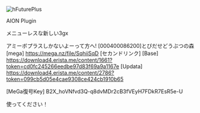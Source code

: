![hFuturePlus](https://user-images.githubusercontent.com/77876989/128638499-41583986-1e61-4ccc-aa05-3cc440450143.png)

AION Plugin

メニューレスな新しい3gx

アミーボプラスしかないよーって方へ!
[000400086200]とびだせどうぶつの森
[mega]
https://mega.nz/file/SqhiiSqD
[セカンドリンク]
[Base]
https://download4.erista.me/content/1661?token=cd0fc245266eedbe97d83f69a9a1167e
[Updata]
https://download4.erista.me/content/2786?token=099cb5d05e4cae9308ce424cb1910b65

[MeGa復号Key]
B2X_hoVNfvd3Q-q8dvMDr2cB3fVEyH7FDkR7EsR5e-U

使ってください！
